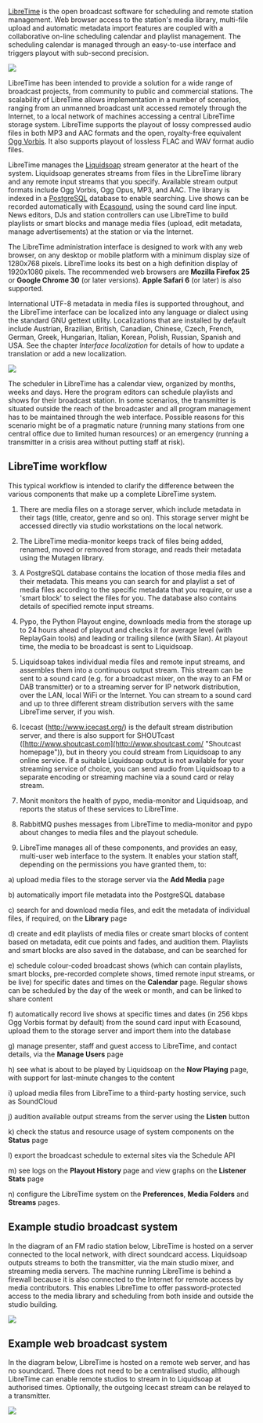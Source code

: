 [LibreTime](http://libretime.org/ "LibreTime homepage") is the open broadcast software for scheduling and remote station management. Web browser access to the station's media library, multi-file upload and automatic metadata import features are coupled with a collaborative on-line scheduling calendar and playlist management. The scheduling calendar is managed through an easy-to-use interface and triggers playout with sub-second precision.

![](what-is-airtime/static/Screenshot540-Now_playing_250.png)

LibreTime has been intended to provide a solution for a wide range of broadcast projects, from community to public and commercial stations. The scalability of LibreTime allows implementation in a number of scenarios, ranging from an unmanned broadcast unit accessed remotely through the Internet, to a local network of machines accessing a central LibreTime storage system. LibreTime supports the playout of lossy compressed audio files in both MP3 and AAC formats and the open, royalty-free equivalent [Ogg Vorbis](http://www.vorbis.com/ "Ogg Vorbis homepage"). It also supports playout of lossless FLAC and WAV format audio files.

LibreTime manages the [Liquidsoap](http://savonet.sourceforge.net/) stream generator at the heart of the system. Liquidsoap generates streams from files in the LibreTime library and any remote input streams that you specify. Available stream output formats include Ogg Vorbis, Ogg Opus, MP3, and AAC. The library is indexed in a [PostgreSQL](http://www.postgresql.org/) database to enable searching. Live shows can be recorded automatically with [Ecasound](http://eca.cx/ecasound/ "Ecasound homepage"), using the sound card line input. News editors, DJs and station controllers can use LibreTime to build playlists or smart blocks and manage media files (upload, edit metadata, manage advertisements) at the station or via the Internet.

The LibreTime administration interface is designed to work with any web browser, on any desktop or mobile platform with a minimum display size of 1280x768 pixels. LibreTime looks its best on a high definition display of 1920x1080 pixels. The recommended web browsers are **Mozilla Firefox 25** or **Google Chrome 30** (or later versions). **Apple Safari 6** (or later) is also supported.

International UTF-8 metadata in media files is supported throughout, and the LibreTime interface can be localized into any language or dialect using the standard GNU gettext utility. Localizations that are installed by default include Austrian, Brazilian, British, Canadian, Chinese, Czech, French, German, Greek, Hungarian, Italian, Korean, Polish, Russian, Spanish and USA. See the chapter *Interface localization* for details of how to update a translation or add a new localization.

![](what-is-airtime/static/Screenshot541-Chinese_localization_250.png)

The scheduler in LibreTime has a calendar view, organized by months, weeks and days. Here the program editors can schedule playlists and shows for their broadcast station. In some scenarios, the transmitter is situated outside the reach of the broadcaster and all program management has to be maintained through the web interface. Possible reasons for this scenario might be of a pragmatic nature (running many stations from one central office due to limited human resources) or an emergency (running a transmitter in a crisis area without putting staff at risk).

LibreTime workflow
----------------

This typical workflow is intended to clarify the difference between the various components that make up a complete LibreTime system. 

1. There are media files on a storage server, which include metadata in their tags (title, creator, genre and so on). This storage server might be accessed directly via studio workstations on the local network.

2. The LibreTime media-monitor keeps track of files being added, renamed, moved or removed from storage, and reads their metadata using the Mutagen library.

3. A PostgreSQL database contains the location of those media files and their metadata. This means you can search for and playlist a set of media files according to the specific metadata that you require, or use a 'smart block' to select the files for you. The database also contains details of specified remote input streams.

4. Pypo, the Python Playout engine, downloads media from the storage up to 24 hours ahead of playout and checks it for average level (with ReplayGain tools) and leading or trailing silence (with Silan). At playout time, the media to be broadcast is sent to Liquidsoap.

5. Liquidsoap takes individual media files and remote input streams, and assembles them into a continuous output stream. This stream can be sent to a sound card (e.g. for a broadcast mixer, on the way to an FM or DAB transmitter) or to a streaming server for IP network distribution, over the LAN, local WiFi or the Internet. You can stream to a sound card and up to three different stream distribution servers with the same LibreTime server, if you wish.

6. Icecast (<http://www.icecast.org/>) is the default stream distribution server, and there is also support for SHOUTcast ([http://www.shoutcast.com](http://www.shoutcast.com/ "Shoutcast homepage")), but in theory you could stream from Liquidsoap to any online service. If a suitable Liquidsoap output is not available for your streaming service of choice, you can send audio from Liquidsoap to a separate encoding or streaming machine via a sound card or relay stream.

7. Monit monitors the health of pypo, media-monitor and Liquidsoap, and reports the status of these services to LibreTime.

8. RabbitMQ pushes messages from LibreTime to media-monitor and pypo about changes to media files and the playout schedule.

9. LibreTime manages all of these components, and provides an easy, multi-user web interface to the system. It enables your station staff, depending on the permissions you have granted them, to:

a) upload media files to the storage server via the **Add Media** page

b) automatically import file metadata into the PostgreSQL database

c) search for and download media files, and edit the metadata of individual files, if required, on the **Library** page

d) create and edit playlists of media files or create smart blocks of content based on metadata, edit cue points and fades, and audition them. Playlists and smart blocks are also saved in the database, and can be searched for

e) schedule colour-coded broadcast shows (which can contain playlists, smart blocks, pre-recorded complete shows, timed remote input streams, or be live) for specific dates and times on the **Calendar** page. Regular shows can be scheduled by the day of the week or month, and can be linked to share content

f) automatically record live shows at specific times and dates (in 256 kbps Ogg Vorbis format by default) from the sound card input with Ecasound, upload them to the storage server and import them into the database

g) manage presenter, staff and guest access to LibreTime, and contact details, via the **Manage Users** page

h) see what is about to be played by Liquidsoap on the **Now Playing** page, with support for last-minute changes to the content

i) upload media files from LibreTime to a third-party hosting service, such as SoundCloud

j) audition available output streams from the server using the **Listen** button

k) check the status and resource usage of system components on the **Status** page

l) export the broadcast schedule to external sites via the Schedule API

m) see logs on the **Playout History** page and view graphs on the **Listener Stats** page

n) configure the LibreTime system on the **Preferences**, **Media Folders** and **Streams** pages.

Example studio broadcast system
-------------------------------

In the diagram of an FM radio station below, LibreTime is hosted on a server connected to the local network, with direct soundcard access. Liquidsoap outputs streams to both the transmitter, via the main studio mixer, and streaming media servers. The machine running LibreTime is behind a firewall because it is also connected to the Internet for remote access by media contributors. This enables LibreTime to offer password-protected access to the media library and scheduling from both inside and outside the studio building.

![](what-is-airtime/static/Image494-Airtime-architecture-diagram.png)

Example web broadcast system
----------------------------

In the diagram below, LibreTime is hosted on a remote web server, and has no soundcard. There does not need to be a centralised studio, although LibreTime can enable remote studios to stream in to Liquidsoap at authorised times. Optionally, the outgoing Icecast stream can be relayed to a transmitter.

![](what-is-airtime/static/Image540-airtime_web_diagram_2.png)
